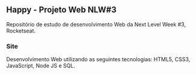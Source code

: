 ## Happy - Projeto Web NLW#3

Repositório de estudo de desenvolvimento Web da Next Level Week #3, Rocketseat.

### Site

Desenvolvimento Web utilizando as seguintes tecnologias: HTML5, CSS3, JavaScript, Node JS e SQL.